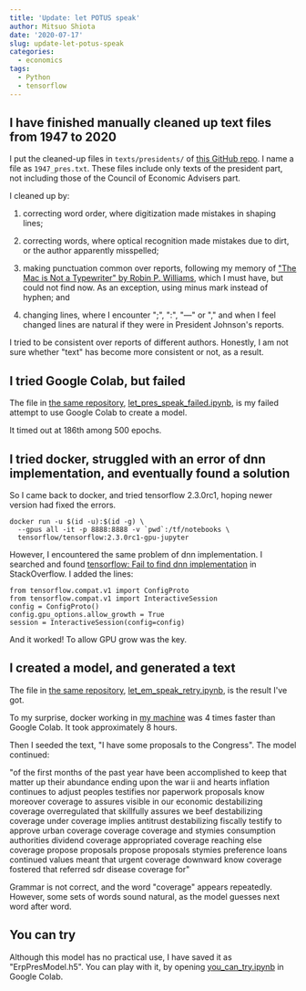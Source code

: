 ```yaml
---
title: 'Update: let POTUS speak'
author: Mitsuo Shiota
date: '2020-07-17'
slug: update-let-potus-speak
categories:
  - economics
tags:
  - Python
  - tensorflow
---
```


## I have finished manually cleaned up text files from 1947 to 2020

I put the cleaned-up files in `texts/presidents/` of [this GitHub repo](https://github.com/mitsuoxv/erp). I name a file as `1947_pres.txt`. These files include only texts of the president part, not including those of the Council of Economic Advisers part.

I cleaned up by:

1. correcting word order, where digitization made mistakes in shaping lines;

1. correcting words, where optical recognition made mistakes due to dirt, or the author apparently misspelled;

1. making punctuation common over reports, following my memory of ["The Mac is Not a Typewriter" by Robin P. Williams](https://www.goodreads.com/book/show/41600.The_Mac_is_Not_a_Typewriter), which I must have, but could not find now. As an exception, using minus mark instead of hyphen; and

1. changing lines, where I encounter ";", ":", "—" or "," and when I feel changed lines are natural if they were in President Johnson's reports.

I tried to be consistent over reports of different authors. Honestly, I am not sure whether "text" has become more consistent or not, as a result.

## I tried Google Colab, but failed

The file in [the same repository](https://github.com/mitsuoxv/erp),  [let_pres_speak_failed.ipynb](https://github.com/mitsuoxv/erp/blob/master/let_pres_speak_failed.ipynb), is my failed attempt to use Google Colab to create a model.

It timed out at 186th among 500 epochs.

## I tried docker, struggled with an error of dnn implementation, and eventually found a solution

So I came back to docker, and tried tensorflow 2.3.0rc1, hoping newer version had fixed the errors.

```
docker run -u $(id -u):$(id -g) \
  --gpus all -it -p 8888:8888 -v `pwd`:/tf/notebooks \
  tensorflow/tensorflow:2.3.0rc1-gpu-jupyter
```

However, I encountered the same problem of dnn implementation. I searched and found [tensorflow: Fail to find dnn implementation](https://stackoverflow.com/questions/56333388/tensorflow-fail-to-find-dnn-implementation) in StackOverflow. I added the lines:

```
from tensorflow.compat.v1 import ConfigProto
from tensorflow.compat.v1 import InteractiveSession
config = ConfigProto()
config.gpu_options.allow_growth = True
session = InteractiveSession(config=config)
```

And it worked! To allow GPU grow was the key.

## I created a model, and generated a text

The file in [the same repository](https://github.com/mitsuoxv/erp),  [let_em_speak_retry.ipynb](https://github.com/mitsuoxv/erp/blob/master/let_em_speak_retry.ipynb), is the result I've got.

To my surprise, docker working in [my machine](https://mitsuoxv.rbind.io/2020/05/31/i-built-a-pc-installed-pop-os-and-am-running-rstudio/) was 4 times faster than Google Colab. It took approximately 8 hours.

Then I seeded the text, "I have some proposals to the Congress". The model continued:

"of the first months of the past year have been accomplished to keep that matter up their abundance ending upon the war ii and hearts inflation continues to adjust peoples testifies nor paperwork proposals know moreover coverage to assures visible in our economic destabilizing coverage overregulated that skillfully assures we beef destabilizing coverage under coverage implies antitrust destabilizing fiscally testify to approve urban coverage coverage coverage and stymies consumption authorities dividend coverage appropriated coverage reaching else coverage propose proposals propose proposals stymies preference loans continued values meant that urgent coverage downward know coverage fostered that referred sdr disease coverage for"

Grammar is not correct, and the word "coverage" appears repeatedly. However, some sets of words sound natural, as the model guesses next word after word.

## You can try

Although this model has no practical use, I have saved it as "ErpPresModel.h5". You can play with it, by opening [you_can_try.ipynb](https://github.com/mitsuoxv/erp/blob/master/you_can_try.ipynb) in Google Colab.

